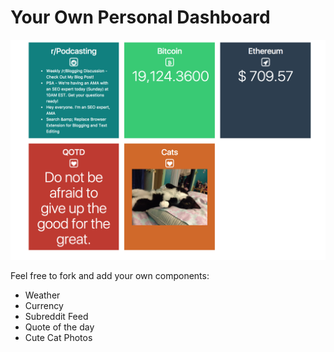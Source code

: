 # Your Own Personal Dashboard

![Alt text](./screenshot.png)


Feel free to fork and add your own components:

* Weather
* Currency
* Subreddit Feed
* Quote of the day
* Cute Cat Photos
